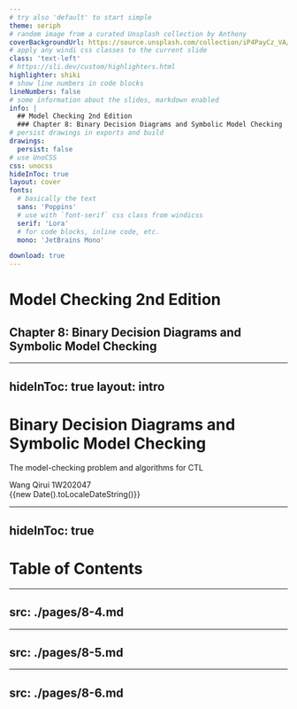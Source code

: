 ```yaml
---
# try also 'default' to start simple
theme: seriph
# random image from a curated Unsplash collection by Anthony
coverBackgroundUrl: https://source.unsplash.com/collection/iP4PayCz_VA/1920x1080
# apply any windi css classes to the current slide
class: 'text-left'
# https://sli.dev/custom/highlighters.html
highlighter: shiki
# show line numbers in code blocks
lineNumbers: false
# some information about the slides, markdown enabled
info: |
  ## Model Checking 2nd Edition
  ### Chapter 8: Binary Decision Diagrams and Symbolic Model Checking
# persist drawings in exports and build
drawings:
  persist: false
# use UnoCSS
css: unocss
hideInToc: true
layout: cover
fonts:
  # basically the text
  sans: 'Poppins'
  # use with `font-serif` css class from windicss
  serif: 'Lora'
  # for code blocks, inline code, etc.
  mono: 'JetBrains Mono'

download: true
---
```


# Model Checking 2nd Edition
## Chapter 8: Binary Decision Diagrams and Symbolic Model Checking

---
hideInToc: true
layout: intro
---

# Binary Decision Diagrams and Symbolic Model Checking
The model-checking problem and algorithms for CTL

Wang Qirui 1W202047
<br/>
<span>{{new Date().toLocaleDateString()}}</span>

---
hideInToc: true
---
# Table of Contents

<Toc maxDepth = "3" mode = "all"/>

---
src: ./pages/8-4.md
---

---
src: ./pages/8-5.md
---

---
src: ./pages/8-6.md
---